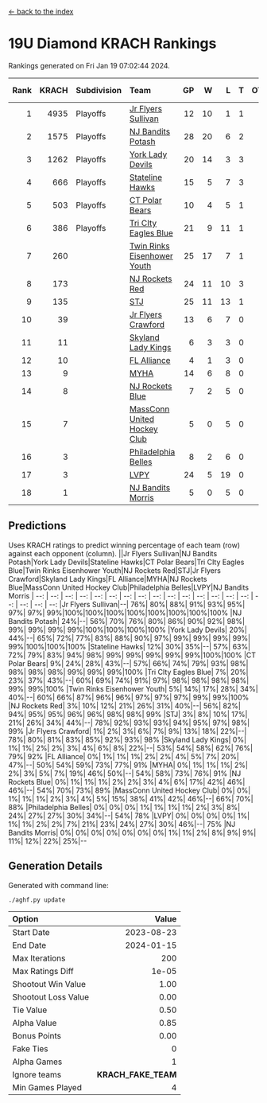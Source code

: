 [<- back to the index](readme.md)
# 19U Diamond KRACH Rankings
Rankings generated on Fri Jan 19 07:02:44 2024.

Rank|KRACH|Subdivision|Team|GP|W|L|T|OTW|OTL|SoS|Exp Wins|Win Diff
---:|---:|:---|:---|---:|---:|---:|---:|---:|---:|---:|---:|---:
1|4935|Playoffs|[Jr Flyers Sullivan](https://gamesheetstats.com/seasons/3663/teams/140859/schedule)|12|10|1|1|1|0|764|11.3|-0.0
2|1575|Playoffs|[NJ Bandits Potash](https://gamesheetstats.com/seasons/3663/teams/140857/schedule)|28|20|6|2|0|0|888|21.8|-0.0
3|1262|Playoffs|[York Lady Devils](https://gamesheetstats.com/seasons/3663/teams/140856/schedule)|20|14|3|3|0|0|635|16.3|-0.0
4|666|Playoffs|[Stateline Hawks](https://gamesheetstats.com/seasons/3663/teams/141851/schedule)|15|5|7|3|0|1|1605|7.3|-0.0
5|503|Playoffs|[CT Polar Bears](https://gamesheetstats.com/seasons/3663/teams/140853/schedule)|10|4|5|1|0|0|1456|5.3|-0.0
6|386|Playoffs|[Tri CIty Eagles Blue](https://gamesheetstats.com/seasons/3663/teams/140852/schedule)|21|9|11|1|1|0|1070|10.3|-0.0
7|260||[Twin Rinks Eisenhower Youth](https://gamesheetstats.com/seasons/3663/teams/140861/schedule)|25|17|7|1|0|0|278|18.3|-0.0
8|173||[NJ Rockets Red](https://gamesheetstats.com/seasons/3663/teams/140855/schedule)|24|11|10|3|1|1|575|13.3|-0.0
9|135||[STJ](https://gamesheetstats.com/seasons/3663/teams/140858/schedule)|25|11|13|1|0|0|495|12.3|-0.0
10|39||[Jr Flyers Crawford](https://gamesheetstats.com/seasons/3663/teams/140862/schedule)|13|6|7|0|0|1|97|6.9|0.0
11|11||[Skyland Lady Kings](https://gamesheetstats.com/seasons/3663/teams/140865/schedule)|6|3|3|0|0|0|65|3.9|0.0
12|10||[FL Alliance](https://gamesheetstats.com/seasons/3663/teams/156907/schedule)|4|1|3|0|0|0|296|1.9|0.0
13|9||[MYHA](https://gamesheetstats.com/seasons/3663/teams/140863/schedule)|14|6|8|0|0|0|63|6.9|0.0
14|8||[NJ Rockets Blue](https://gamesheetstats.com/seasons/3663/teams/140867/schedule)|7|2|5|0|0|0|132|2.9|0.0
15|7||[MassConn United Hockey Club](https://gamesheetstats.com/seasons/3663/teams/140854/schedule)|5|0|5|0|0|0|570|0.9|0.0
16|3||[Philadelphia Belles](https://gamesheetstats.com/seasons/3663/teams/140864/schedule)|8|2|6|0|0|0|35|2.9|0.0
17|3||[LVPY](https://gamesheetstats.com/seasons/3663/teams/140860/schedule)|24|5|19|0|0|0|314|5.9|0.0
18|1||[NJ Bandits Morris](https://gamesheetstats.com/seasons/3663/teams/140866/schedule)|5|0|5|0|0|0|95|0.9|0.0

## Predictions
Uses KRACH ratings to predict winning percentage of each team (row) against each opponent (column).
||Jr Flyers Sullivan|NJ Bandits Potash|York Lady Devils|Stateline Hawks|CT Polar Bears|Tri CIty Eagles Blue|Twin Rinks Eisenhower Youth|NJ Rockets Red|STJ|Jr Flyers Crawford|Skyland Lady Kings|FL Alliance|MYHA|NJ Rockets Blue|MassConn United Hockey Club|Philadelphia Belles|LVPY|NJ Bandits Morris
| --: | --: | --: | --: | --: | --: | --: | --: | --: | --: | --: | --: | --: | --: | --: | --: | --: | --: | --: 
|Jr Flyers Sullivan|--| 76%| 80%| 88%| 91%| 93%| 95%| 97%| 97%| 99%|100%|100%|100%|100%|100%|100%|100%|100%
|NJ Bandits Potash| 24%|--| 56%| 70%| 76%| 80%| 86%| 90%| 92%| 98%| 99%| 99%| 99%| 99%|100%|100%|100%|100%
|York Lady Devils| 20%| 44%|--| 65%| 72%| 77%| 83%| 88%| 90%| 97%| 99%| 99%| 99%| 99%| 99%|100%|100%|100%
|Stateline Hawks| 12%| 30%| 35%|--| 57%| 63%| 72%| 79%| 83%| 94%| 98%| 99%| 99%| 99%| 99%| 99%|100%|100%
|CT Polar Bears|  9%| 24%| 28%| 43%|--| 57%| 66%| 74%| 79%| 93%| 98%| 98%| 98%| 98%| 99%| 99%| 99%|100%
|Tri CIty Eagles Blue|  7%| 20%| 23%| 37%| 43%|--| 60%| 69%| 74%| 91%| 97%| 98%| 98%| 98%| 98%| 99%| 99%|100%
|Twin Rinks Eisenhower Youth|  5%| 14%| 17%| 28%| 34%| 40%|--| 60%| 66%| 87%| 96%| 96%| 97%| 97%| 97%| 99%| 99%|100%
|NJ Rockets Red|  3%| 10%| 12%| 21%| 26%| 31%| 40%|--| 56%| 82%| 94%| 95%| 95%| 96%| 96%| 98%| 98%| 99%
|STJ|  3%|  8%| 10%| 17%| 21%| 26%| 34%| 44%|--| 78%| 92%| 93%| 93%| 94%| 95%| 97%| 98%| 99%
|Jr Flyers Crawford|  1%|  2%|  3%|  6%|  7%|  9%| 13%| 18%| 22%|--| 78%| 80%| 81%| 83%| 85%| 92%| 93%| 98%
|Skyland Lady Kings|  0%|  1%|  1%|  2%|  2%|  3%|  4%|  6%|  8%| 22%|--| 53%| 54%| 58%| 62%| 76%| 79%| 92%
|FL Alliance|  0%|  1%|  1%|  1%|  2%|  2%|  4%|  5%|  7%| 20%| 47%|--| 50%| 54%| 59%| 73%| 77%| 91%
|MYHA|  0%|  1%|  1%|  1%|  2%|  2%|  3%|  5%|  7%| 19%| 46%| 50%|--| 54%| 58%| 73%| 76%| 91%
|NJ Rockets Blue|  0%|  1%|  1%|  1%|  2%|  2%|  3%|  4%|  6%| 17%| 42%| 46%| 46%|--| 54%| 70%| 73%| 89%
|MassConn United Hockey Club|  0%|  0%|  1%|  1%|  1%|  2%|  3%|  4%|  5%| 15%| 38%| 41%| 42%| 46%|--| 66%| 70%| 88%
|Philadelphia Belles|  0%|  0%|  0%|  1%|  1%|  1%|  1%|  2%|  3%|  8%| 24%| 27%| 27%| 30%| 34%|--| 54%| 78%
|LVPY|  0%|  0%|  0%|  0%|  1%|  1%|  1%|  2%|  2%|  7%| 21%| 23%| 24%| 27%| 30%| 46%|--| 75%
|NJ Bandits Morris|  0%|  0%|  0%|  0%|  0%|  0%|  0%|  1%|  1%|  2%|  8%|  9%|  9%| 11%| 12%| 22%| 25%|--

## Generation Details

Generated with command line:
```
./aghf.py update
```

| Option | Value |
| :----- | ----: |
| Start Date | 2023-08-23 |
| End Date | 2024-01-15 |
| Max Iterations | 200 |
| Max Ratings Diff | 1e-05 |
| Shootout Win Value | 1.00 |
| Shootout Loss Value | 0.00 |
| Tie Value | 0.50 |
| Alpha Value | 0.85 |
| Bonus Points | 0.00 |
| Fake Ties | 0 |
| Alpha Games | 1 |
| Ignore teams | __KRACH_FAKE_TEAM__ |
| Min Games Played | 4 |

